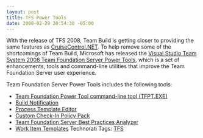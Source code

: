 ```yaml
---
layout: post
title: TFS Power Tools
date: 2008-02-29 20:54:38 -05:00
---
```


With the release of TFS 2008, Team Build is getting closer to providing the same features as [CruiseControl.NET](http://confluence.public.thoughtworks.org/display/CCNET/Welcome+to+CruiseControl.NET). To help remove some of the shortcomings of Team Build, Microsoft has released the [Visual Studio Team System 2008 Team Foundation Server Power Tools](http://msdn2.microsoft.com/en-us/tfs2008/bb980963.aspx), which is a set of enhancements, tools and command-line utilities that improve the Team Foundation Server user experience.

Team Foundation Server Power Tools includes the following tools: 

*   [Team Foundation Power Tool command-line tool (TFPT.EXE)](http://msdn2.microsoft.com/#tfpt) 
*   [Build Notification](http://msdn2.microsoft.com/#build) 
*   [Process Template Editor](http://msdn2.microsoft.com/#pte) 
*   [Custom Check-In Policy Pack](http://msdn2.microsoft.com/#checkin) 
*   [Team Foundation Server Best Practices Analyzer](http://msdn2.microsoft.com/#bpa) 
*   [Work Item Templates](http://msdn2.microsoft.com/#wit) <div class="wlWriterSmartContent" id="scid:0767317B-992E-4b12-91E0-4F059A8CECA8:a784d721-95cd-4692-8cc1-523ab2f1e7b5" style="padding-right: 0px; display: inline; padding-left: 0px; padding-bottom: 0px; margin: 0px; padding-top: 0px">Technorati Tags: [TFS](http://technorati.com/tags/TFS)</div>
